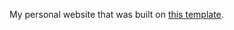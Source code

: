 My personal website that was built on [this template](https://mmistakes.github.io/minimal-mistakes/).


